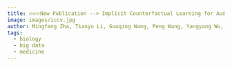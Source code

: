 ```yaml
---
title: 🔥🔥🔥New Publication --> Implicit Counterfactual Learning for Audio-Visual Segmentation
image: images/iccv.jpg
author: Mingfeng Zha, Tianyu Li, Guoqing Wang, Peng Wang, Yangyang Wu, Yang Yang, Hengtao Shen
tags:
  - biology
  - big data
  - medicine
---
```

